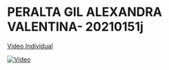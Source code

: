 # PERALTA GIL ALEXANDRA VALENTINA- 20210151j

[Video Individual](https://youtu.be/ApWp9_y_47I)

[![Video](https://img.youtube.com/vi/ApWp9_y_47I.jpg)](https://youtu.be/ApWp9_y_47I)
